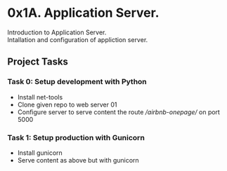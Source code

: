 # 0x1A. Application Server.
Introduction to Application Server.  
Intallation and configuration of appliction server.

## Project Tasks
### Task 0: Setup development with Python
- Install net-tools
- Clone given repo to web server 01
- Configure server to serve content the route _/airbnb-onepage/_ on port 5000  

### Task 1: Setup production with Gunicorn
- Install gunicorn
- Serve content as above but with gunicorn 

